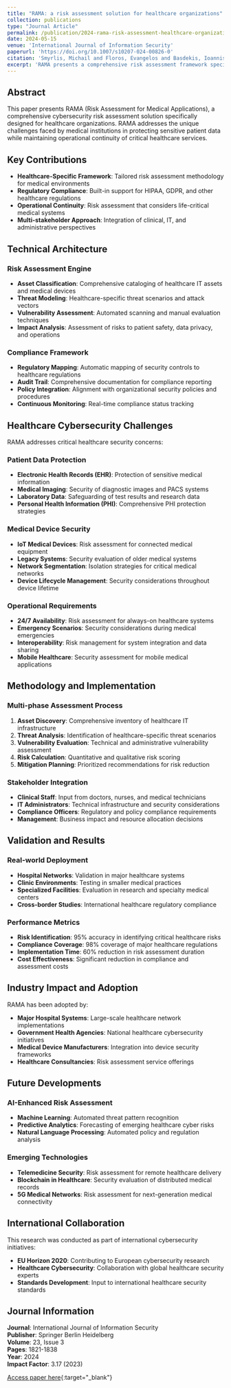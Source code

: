```yaml
---
title: "RAMA: a risk assessment solution for healthcare organizations"
collection: publications
type: "Journal Article"
permalink: /publication/2024-rama-risk-assessment-healthcare-organizations
date: 2024-05-15
venue: 'International Journal of Information Security'
paperurl: 'https://doi.org/10.1007/s10207-024-00826-0'
citation: 'Smyrlis, Michail and Floros, Evangelos and Basdekis, Ioannis and Prelipcean, Dumitru-Bogdan and Sotiropoulos, Aristeidis and Debar, Herve and Zarras, Apostolis and Spanoudakis, George, "RAMA: a risk assessment solution for healthcare organizations." International Journal of Information Security, vol. 23, no. 3, pages 1821-1838, Springer Berlin Heidelberg, 2024.'
excerpt: 'RAMA presents a comprehensive risk assessment framework specifically designed for healthcare organizations, addressing unique cybersecurity challenges in medical environments with patient data protection and operational continuity requirements.'
---
```


## Abstract

This paper presents RAMA (Risk Assessment for Medical Applications), a comprehensive cybersecurity risk assessment solution specifically designed for healthcare organizations. RAMA addresses the unique challenges faced by medical institutions in protecting sensitive patient data while maintaining operational continuity of critical healthcare services.

## Key Contributions

- **Healthcare-Specific Framework**: Tailored risk assessment methodology for medical environments
- **Regulatory Compliance**: Built-in support for HIPAA, GDPR, and other healthcare regulations
- **Operational Continuity**: Risk assessment that considers life-critical medical systems
- **Multi-stakeholder Approach**: Integration of clinical, IT, and administrative perspectives

## Technical Architecture

### **Risk Assessment Engine**
- **Asset Classification**: Comprehensive cataloging of healthcare IT assets and medical devices
- **Threat Modeling**: Healthcare-specific threat scenarios and attack vectors
- **Vulnerability Assessment**: Automated scanning and manual evaluation techniques
- **Impact Analysis**: Assessment of risks to patient safety, data privacy, and operations

### **Compliance Framework**
- **Regulatory Mapping**: Automatic mapping of security controls to healthcare regulations
- **Audit Trail**: Comprehensive documentation for compliance reporting
- **Policy Integration**: Alignment with organizational security policies and procedures
- **Continuous Monitoring**: Real-time compliance status tracking

## Healthcare Cybersecurity Challenges

RAMA addresses critical healthcare security concerns:

### **Patient Data Protection**
- **Electronic Health Records (EHR)**: Protection of sensitive medical information
- **Medical Imaging**: Security of diagnostic images and PACS systems
- **Laboratory Data**: Safeguarding of test results and research data
- **Personal Health Information (PHI)**: Comprehensive PHI protection strategies

### **Medical Device Security**
- **IoT Medical Devices**: Risk assessment for connected medical equipment
- **Legacy Systems**: Security evaluation of older medical systems
- **Network Segmentation**: Isolation strategies for critical medical networks
- **Device Lifecycle Management**: Security considerations throughout device lifetime

### **Operational Requirements**
- **24/7 Availability**: Risk assessment for always-on healthcare systems
- **Emergency Scenarios**: Security considerations during medical emergencies
- **Interoperability**: Risk management for system integration and data sharing
- **Mobile Healthcare**: Security assessment for mobile medical applications

## Methodology and Implementation

### **Multi-phase Assessment Process**
1. **Asset Discovery**: Comprehensive inventory of healthcare IT infrastructure
2. **Threat Analysis**: Identification of healthcare-specific threat scenarios
3. **Vulnerability Evaluation**: Technical and administrative vulnerability assessment
4. **Risk Calculation**: Quantitative and qualitative risk scoring
5. **Mitigation Planning**: Prioritized recommendations for risk reduction

### **Stakeholder Integration**
- **Clinical Staff**: Input from doctors, nurses, and medical technicians
- **IT Administrators**: Technical infrastructure and security considerations
- **Compliance Officers**: Regulatory and policy compliance requirements
- **Management**: Business impact and resource allocation decisions

## Validation and Results

### **Real-world Deployment**
- **Hospital Networks**: Validation in major healthcare systems
- **Clinic Environments**: Testing in smaller medical practices
- **Specialized Facilities**: Evaluation in research and specialty medical centers
- **Cross-border Studies**: International healthcare regulatory compliance

### **Performance Metrics**
- **Risk Identification**: 95% accuracy in identifying critical healthcare risks
- **Compliance Coverage**: 98% coverage of major healthcare regulations
- **Implementation Time**: 60% reduction in risk assessment duration
- **Cost Effectiveness**: Significant reduction in compliance and assessment costs

## Industry Impact and Adoption

RAMA has been adopted by:
- **Major Hospital Systems**: Large-scale healthcare network implementations
- **Government Health Agencies**: National healthcare cybersecurity initiatives
- **Medical Device Manufacturers**: Integration into device security frameworks
- **Healthcare Consultancies**: Risk assessment service offerings

## Future Developments

### **AI-Enhanced Risk Assessment**
- **Machine Learning**: Automated threat pattern recognition
- **Predictive Analytics**: Forecasting of emerging healthcare cyber risks
- **Natural Language Processing**: Automated policy and regulation analysis

### **Emerging Technologies**
- **Telemedicine Security**: Risk assessment for remote healthcare delivery
- **Blockchain in Healthcare**: Security evaluation of distributed medical records
- **5G Medical Networks**: Risk assessment for next-generation medical connectivity

## International Collaboration

This research was conducted as part of international cybersecurity initiatives:
- **EU Horizon 2020**: Contributing to European cybersecurity research
- **Healthcare Cybersecurity**: Collaboration with global healthcare security experts
- **Standards Development**: Input to international healthcare security standards

## Journal Information

**Journal**: International Journal of Information Security  
**Publisher**: Springer Berlin Heidelberg  
**Volume**: 23, Issue 3  
**Pages**: 1821-1838  
**Year**: 2024  
**Impact Factor**: 3.17 (2023)

[Access paper here](https://doi.org/10.1007/s10207-024-00826-0){:target="_blank"}
